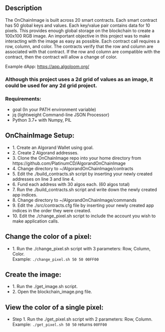 <h2>Description</h2>

The OnChainImage is built across 20 smart contracts. Each smart contract has 50 global keys and values. Each key/value pair contains data for 10 pixels. This provides enough global storage on the blockchain to create a 100x100 RGB image. An important objective in this project was to make interacting with the image as easy as possible. Each contract call requires a row, column, and color. The contracts verify that the row and column are associated with that contract. If the row and column are compatible with the contract, then the contract will allow a change of color.

Example dApp: https://app.algoloom.org/

<h3>Although this project uses a 2d grid of values as an image, it could be used for any 2d grid project.</h3>

<h3>Requirements:</h3>
<ul>
    <li>goal (In your PATH environment variable)</li>
    <li>jq (lightweight Command-line JSON Processor)</li>
    <li>Python 3.7+ with Numpy, PIL</li>
</ul>

<h2>OnChainImage Setup:</h2>
<ul>
    <li>1. Create an Algorand Wallet using goal.</li>
    <li>2. Create 2 Algorand addresses.</li>
    <li>3. Clone the OnChainImage repo into your home directory from https://github.com/PlatinumCD/AlgorandOnChainImage</li>
    <li>4. Change directory to ~/AlgorandOnChainImage/contracts</li>
    <li>5. Edit the ./build_contracts.sh script by inserting your newly created addresses on line 3 and line 4.</li>
    <li>6. Fund each address with 30 algos each. (60 algos total)</li>
    <li>7. Run the ./build_contracts.sh script and write down the newly created app indices.</li>
    <li>8. Change directory to ~/AlgorandOnChainImage/commands</li>
    <li>9. Edit the ./src/contracts.cfg file by inserting your newly created app indices in the order they were created.</li>
    <li>10. Edit the ./change_pixel.sh script to include the account you wish to make application calls.</li>
</ul>
    
<h2>Change the color of a pixel:</h2>
<ul>
    <li>1. Run the ./change_pixel.sh script with 3 parameters: Row, Column, Color.</li>
    Example: <code>./change_pixel.sh 50 50 00FF00</code>
</ul>
    
<h2>Create the image:</h2>
<ul>
    <li>1. Run the ./get_image.sh script.</li>
    <li>2. Open the blockchain_image.png file.</li>
</ul>

<h2>View the color of a single pixel:</h2>
<ul>
    <li>Step 1. Run the ./get_pixel.sh script with 2 parameters: Row, Column.</li>
    Example: <code>./get_pixel.sh 50 50</code> returns <code>00FF00</code>
</ul>
